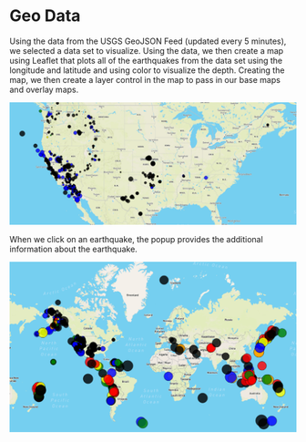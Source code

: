  # Geo Data
Using the data from the USGS GeoJSON Feed (updated every 5 minutes), we selected a data set to visualize. Using the data, we then create a map using Leaflet that plots all of the earthquakes from the data set using the longitude and latitude and using color to visualize the depth. Creating the map, we then create a layer control in the map to pass in our base maps and overlay maps.

![Alt text](/Leaflet_Challenge/US.png)

When we click on an earthquake, the popup provides the additional information about the earthquake. 

![Alt text](/Leaflet_Challenge/world.png)


